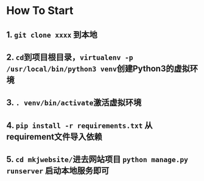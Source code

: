 # How To Start 

## 1. `git clone xxxx` 到本地
## 2. `cd`到项目根目录，`virtualenv -p /usr/local/bin/python3 venv`创建Python3的虚拟环境
## 3. `. venv/bin/activate`激活虚拟环境
## 4. `pip install -r requirements.txt` 从requirement文件导入依赖
## 5. `cd mkjwebsite/`进去网站项目 `python manage.py runserver` 启动本地服务即可
